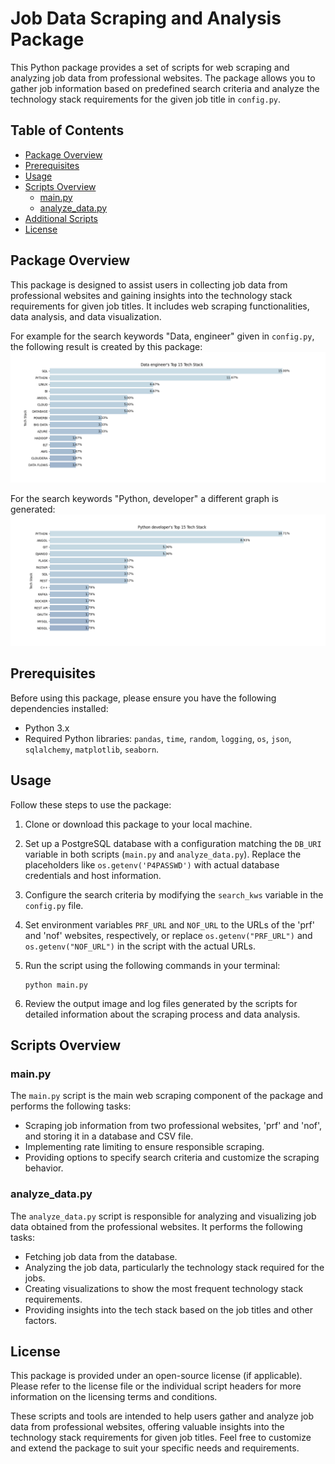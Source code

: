# Job Data Scraping and Analysis Package

This Python package provides a set of scripts for web scraping and analyzing job data from professional websites. The package allows you to gather job information based on predefined search criteria and analyze the technology stack requirements for the given job title in `config.py`. 

## Table of Contents
- [Package Overview](#package-overview)
- [Prerequisites](#prerequisites)
- [Usage](#usage)
- [Scripts Overview](#scripts-overview)
  - [main.py](#mainpy)
  - [analyze_data.py](#analyzedatapy)
- [Additional Scripts](#additional-scripts)
- [License](#license)

## Package Overview

This package is designed to assist users in collecting job data from professional websites and gaining insights into the technology stack requirements for given job titles. It includes web scraping functionalities, data analysis, and data visualization.

For example for the search keywords "Data, engineer" given in `config.py`, the following result is created by this package:
![Data engineer](dat_eng.png)

For the search keywords "Python, developer" a different graph is generated:
![Python developer](py_dev.png)
## Prerequisites

Before using this package, please ensure you have the following dependencies installed:

- Python 3.x
- Required Python libraries: `pandas`, `time`, `random`, `logging`, `os`, `json`, `sqlalchemy`, `matplotlib`, `seaborn`.

## Usage

Follow these steps to use the package:

1. Clone or download this package to your local machine.

2. Set up a PostgreSQL database with a configuration matching the `DB_URI` variable in both scripts (`main.py` and `analyze_data.py`). Replace the placeholders like `os.getenv('P4PASSWD')` with actual database credentials and host information.

3. Configure the search criteria by modifying the `search_kws` variable in the `config.py` file.

4. Set environment variables `PRF_URL` and `NOF_URL` to the URLs of the 'prf' and 'nof' websites, respectively, or replace `os.getenv("PRF_URL")` and `os.getenv("NOF_URL")` in the script with the actual URLs.

5. Run the script using the following commands in your terminal:

   ```
   python main.py
   ```

6. Review the output image and log files generated by the scripts for detailed information about the scraping process and data analysis.

## Scripts Overview

### main.py

The `main.py` script is the main web scraping component of the package and performs the following tasks:

- Scraping job information from two professional websites, 'prf' and 'nof', and storing it in a database and CSV file.
- Implementing rate limiting to ensure responsible scraping.
- Providing options to specify search criteria and customize the scraping behavior.

### analyze_data.py

The `analyze_data.py` script is responsible for analyzing and visualizing job data obtained from the professional websites. It performs the following tasks:

- Fetching job data from the database.
- Analyzing the job data, particularly the technology stack required for the jobs.
- Creating visualizations to show the most frequent technology stack requirements.
- Providing insights into the tech stack based on the job titles and other factors.


## License

This package is provided under an open-source license (if applicable). Please refer to the license file or the individual script headers for more information on the licensing terms and conditions.

These scripts and tools are intended to help users gather and analyze job data from professional websites, offering valuable insights into the technology stack requirements for given job titles. Feel free to customize and extend the package to suit your specific needs and requirements.